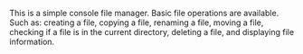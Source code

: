 This is a simple console file manager. Basic file operations are available. Such as: creating a file, copying a file, renaming a file, moving a file, checking if a file is in the current directory, deleting a file, and displaying file information.
